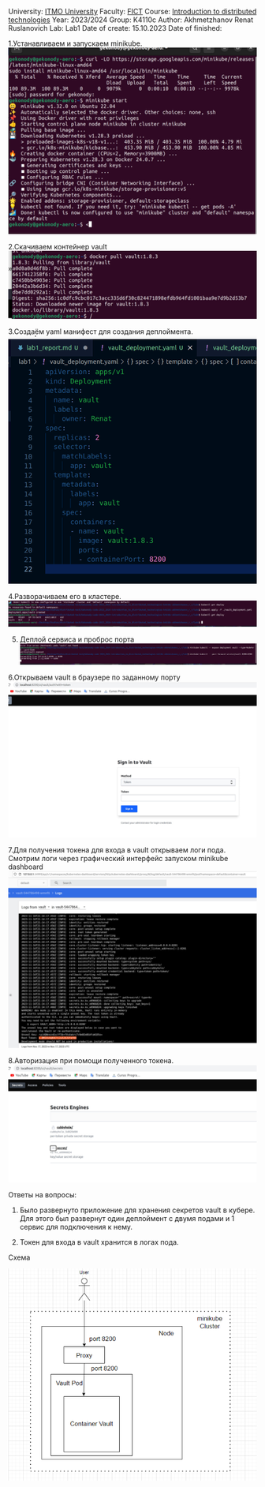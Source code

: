 University: [ITMO University](https://itmo.ru/ru/)
Faculty: [FICT](https://fict.itmo.ru)
Course: [Introduction to distributed technologies](https://github.com/itmo-ict-faculty/introduction-to-distributed-technologies)
Year: 2023/2024
Group: K4110c
Author: Akhmetzhanov Renat Ruslanovich
Lab: Lab1
Date of create: 15.10.2023
Date of finished: 


1.Устанавливаем и запускаем minikube.
![Alt text](images/image.png)

2.Скачиваем контейнер vault 
![Alt text](images/image-1.png)

3.Создаём yaml манифест для создания деплоймента.
![Alt text](images/image-2.png)

4.Разворачиваем его в кластере.
![Alt text](images/image-3.png)

5. Деплой сервиса и проброс порта
![Alt text](images/image-4.png)

6.Открываем vault в браузере по заданному порту
![Alt text](images/image-5.png)

7.Для получения токена для входа в vault открываем логи пода. Смотрим логи через графический интерфейс запуском minikube dashboard
![Alt text](images/image-6.png)

8.Авторизация при помощи полученного токена.
![Alt text](images/image-7.png)

Ответы на вопросы:

1. Было развернуто приложение для хранения секретов vault в кубере. Для этого был развернут один деплоймент с двумя подами и 1 сервис для подключения к нему.

2. Токен для входа в vault хранится в логах пода.

Схема

![Alt text](images/scheme.png)